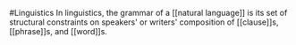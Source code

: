 #Linguistics 
In linguistics, the grammar of a [[natural language]] is its set of structural constraints on speakers' or writers' composition of [[clause]]s, [[phrase]]s, and [[word]]s.